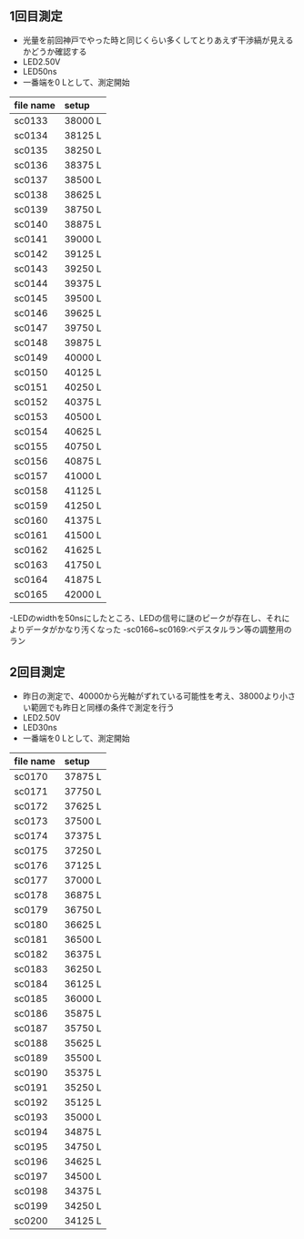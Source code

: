 ## 1回目測定
- 光量を前回神戸でやった時と同じくらい多くしてとりあえず干渉縞が見えるかどうか確認する<br>
- LED2.50V<br>
- LED50ns<br>
- 一番端を0 Lとして、測定開始<br>

|file name| setup   |
|:--------|:--------|
|sc0133|38000 L|
|sc0134|38125 L|
|sc0135|38250 L|
|sc0136|38375 L|
|sc0137|38500 L|
|sc0138|38625 L|
|sc0139|38750 L|
|sc0140|38875 L|
|sc0141|39000 L|
|sc0142|39125 L|
|sc0143|39250 L|
|sc0144|39375 L|
|sc0145|39500 L|
|sc0146|39625 L|
|sc0147|39750 L|
|sc0148|39875 L|
|sc0149|40000 L|
|sc0150|40125 L|
|sc0151|40250 L|
|sc0152|40375 L|
|sc0153|40500 L|
|sc0154|40625 L|
|sc0155|40750 L|
|sc0156|40875 L|
|sc0157|41000 L|
|sc0158|41125 L|
|sc0159|41250 L|
|sc0160|41375 L|
|sc0161|41500 L|
|sc0162|41625 L|
|sc0163|41750 L|
|sc0164|41875 L|
|sc0165|42000 L| 

-LEDのwidthを50nsにしたところ、LEDの信号に謎のピークが存在し、それによりデータがかなり汚くなった
-sc0166~sc0169:ペデスタルラン等の調整用のラン<br>

## 2回目測定
- 昨日の測定で、40000から光軸がずれている可能性を考え、38000より小さい範囲でも昨日と同様の条件で測定を行う<br>
- LED2.50V<br>
- LED30ns<br>
- 一番端を0 Lとして、測定開始<br>

|file name| setup   |
|:--------|:--------|
|sc0170|37875 L|
|sc0171|37750 L|
|sc0172|37625 L|
|sc0173|37500 L|
|sc0174|37375 L|
|sc0175|37250 L|
|sc0176|37125 L|
|sc0177|37000 L|
|sc0178|36875 L|
|sc0179|36750 L|
|sc0180|36625 L|
|sc0181|36500 L|
|sc0182|36375 L|
|sc0183|36250 L|
|sc0184|36125 L|
|sc0185|36000 L|
|sc0186|35875 L|
|sc0187|35750 L|
|sc0188|35625 L|
|sc0189|35500 L|
|sc0190|35375 L|
|sc0191|35250 L|
|sc0192|35125 L|
|sc0193|35000 L|
|sc0194|34875 L|
|sc0195|34750 L|
|sc0196|34625 L|
|sc0197|34500 L|
|sc0198|34375 L|
|sc0199|34250 L|
|sc0200|34125 L|

